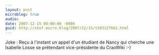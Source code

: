 ```yaml
---
layout: post
microblog: true
audio: 
date: 2007-12-15 00:00:00 -0000
guid: http://xtof.micro.blog/2007/12/15/t503127662.html
---
```

Joke : Reçu à l'instant un appel d'un étudiant de Nancy qui cherche une Isabelle Losse se prétendant vice-présidente du CraoWiki :-)
